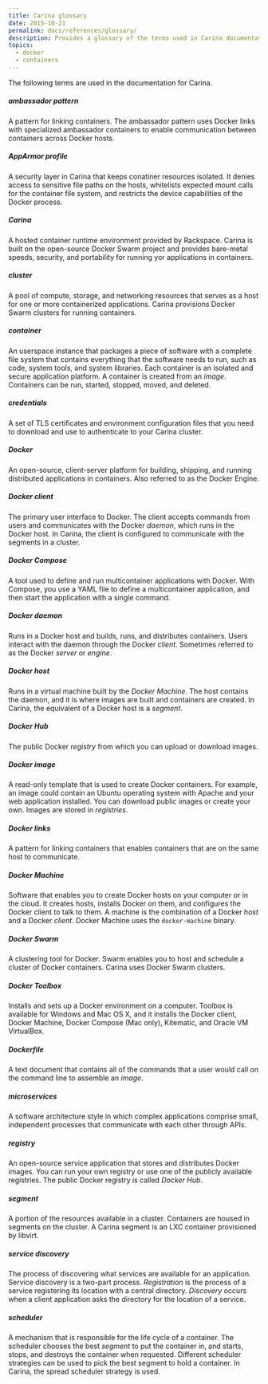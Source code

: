 ```yaml
---
title: Carina glossary
date: 2015-10-21
permalink: docs/references/glossary/
description: Provides a glossary of the terms used in Carina documentation
topics:
  - docker
  - containers
---
```


The following terms are used in the documentation for Carina.

##### ambassador pattern

A pattern for linking containers. The ambassador pattern uses Docker links with specialized ambassador containers to enable communication between containers across Docker hosts. 

##### AppArmor profile

A security layer in Carina that keeps conatiner resources isolated. It denies access to sensitive file paths on the hosts, whitelists expected mount calls for the container file system, and restricts the device capabilities of the Docker process.

##### Carina

A hosted container runtime environment provided by Rackspace. Carina is built on the open-source Docker Swarm project and provides bare-metal speeds, security, and portability for running yor applications in containers. 

##### cluster

A pool of compute, storage, and networking resources that serves as a host for one or more containerized applications. Carina provisions Docker Swarm clusters for running containers.

##### container

An userspace instance that packages a piece of software with a complete file system that contains everything that the software needs to run, such as code, system tools, and system libraries. Each container is an isolated and secure application platform. A container is created from an *image*. Containers can be run, started, stopped, moved, and deleted.

##### credentials

A set of TLS certificates and environment configuration files that you need to download and use to authenticate to your Carina cluster. 

##### Docker

An open-source, client-server platform for building, shipping, and running distributed applications in containers. Also referred to as the Docker Engine. 

##### Docker client	

The primary user interface to Docker. The client accepts commands from users and communicates with the Docker *daemon*, which runs in the Docker host. In Carina, the client is configured to communicate with the segments in a cluster.

##### Docker Compose

A tool used to define and run multicontainer applications with Docker. With Compose, you use a YAML file to define a multicontainer application, and then start the application with a single command.

##### Docker daemon	

Runs in a Docker host and builds, runs, and distributes containers. Users interact with the daemon through the Docker *client*. Sometimes referred to as the Docker *server* or *engine*.  	

##### Docker host

Runs in a virtual machine built by the *Docker Machine*. The host contains the daemon, and it is where images are built and containers are created. In Carina, the equivalent of a Docker host is a *segment*.

##### Docker Hub

The public Docker *registry* from which you can upload or download images.
 
##### Docker image

A read-only template that is used to create Docker containers. For example, an image could contain an Ubuntu operating system with Apache and your web application installed. You can download public images or create your own. Images are stored in *registries*.   	

##### Docker links

A pattern for linking containers that enables containers that are on the same host to communicate. 

##### Docker Machine	

Software that enables you to create Docker hosts on your computer or in the cloud. It creates hosts, installs Docker on them, and configures the Docker client to talk to them. A machine is the combination of a Docker *host* and a Docker *client*. Docker Machine uses the `docker-machine` binary.  	

##### Docker Swarm	

A clustering tool for Docker. Swarm enables you to host and schedule a cluster of Docker containers. Carina uses Docker Swarm clusters. 

##### Docker Toolbox

Installs and sets up a Docker environment on a computer. Toolbox is available for Windows and Mac OS X, and it installs the Docker client, Docker Machine, Docker Compose (Mac only), Kitematic, and Oracle VM VirtualBox.

##### Dockerfile

A text document that contains all of the commands that a user would call on the command line to assemble an *image*.	

##### microservices

A software architecture style in which complex applications comprise small, independent processes that communicate with each other through APIs. 

##### registry	

An open-source service application that stores and distributes Docker images. You can run your own registry or use one of the publicly available registries. The public Docker registry is called *Docker Hub*. 

##### segment

A portion of the resources available in a cluster. Containers are housed in segments on the cluster. A Carina segment is an LXC container provisioned by libvirt.

##### service discovery

The process of discovering what services are available for an application. Service discovery is a two-part process. *Registration* is the process of a service registering its location with a central directory. *Discovery* occurs when a client application asks the directory for the location of a service. 

##### scheduler

A mechanism that is responsible for the life cycle of a container. The scheduler chooses the best *segment* to put the container in, and starts, stops, and destroys the container when requested. Different scheduler strategies can be used to pick the best segment to hold a container. In Carina, the spread scheduler strategy is used.
